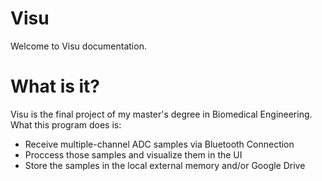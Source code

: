 # Visu

Welcome to Visu documentation.

# What is it?

Visu is the final project of my master's degree in Biomedical Engineering. What this program does is:

* Receive multiple-channel ADC samples via Bluetooth Connection
* Proccess those samples and visualize them in the UI
* Store the samples in the local external memory and/or Google Drive
